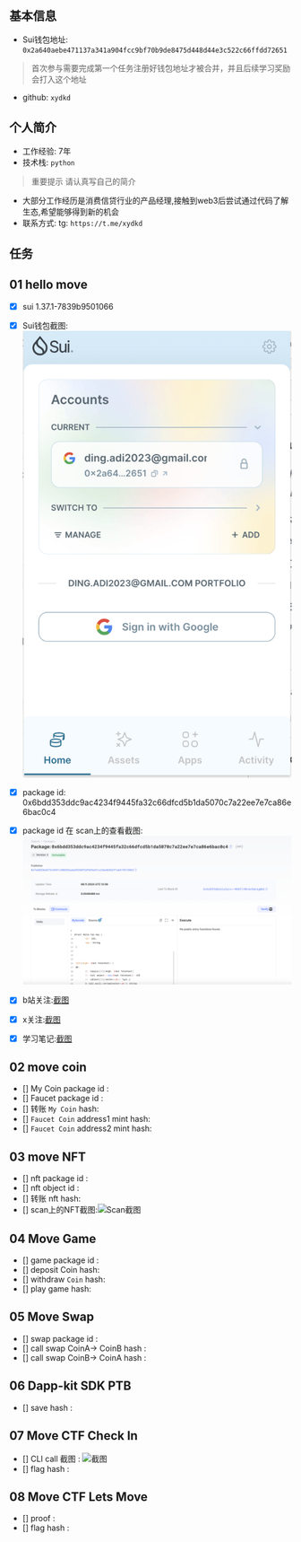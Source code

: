 ## 基本信息
- Sui钱包地址: `0x2a640aebe471137a341a904fcc9bf70b9de8475d448d44e3c522c66ffdd72651`
> 首次参与需要完成第一个任务注册好钱包地址才被合并，并且后续学习奖励会打入这个地址
- github: `xydkd`

## 个人简介
- 工作经验: 7年
- 技术栈: `python`
> 重要提示 请认真写自己的简介
- 大部分工作经历是消费信贷行业的产品经理,接触到web3后尝试通过代码了解生态,希望能够得到新的机会
- 联系方式: tg: `https://t.me/xydkd` 

## 任务

##   01 hello move  
- [x] sui 1.37.1-7839b9501066
- [x] Sui钱包截图: ![Sui钱包截图](./images/1.png)
- [x] package id: 0x6bdd353ddc9ac4234f9445fa32c66dfcd5b1da5070c7a22ee7e7ca86e6bac0c4
- [x] package id 在 scan上的查看截图:![Scan截图](./images/2.png)
- [x] b站关注:[截图](./images/3.png)
- [x] x关注:[截图](./images/4.png)
- [x] 学习笔记:[截图](./images/5.png)



##   02 move coin
- [] My Coin package id : 
- [] Faucet package id : 
- [] 转账 `My Coin` hash:
- [] `Faucet Coin` address1 mint hash:
- [] `Faucet Coin` address2 mint hash:

##   03 move NFT
- [] nft package id :
- [] nft object id : 
- [] 转账 nft  hash:
- [] scan上的NFT截图:![Scan截图](./images/你的图片地址)

##   04 Move Game
- [] game package id :
- [] deposit Coin hash:
- [] withdraw `Coin` hash:
- [] play game hash:

##   05 Move Swap
- [] swap package id :
- [] call swap CoinA-> CoinB  hash :
- [] call swap CoinB-> CoinA  hash :

##   06 Dapp-kit SDK PTB
- [] save hash :

##   07 Move CTF Check In
- [] CLI call 截图 : ![截图](./images/你的图片地址)
- [] flag hash :

##   08 Move CTF Lets Move
- [] proof : 
- [] flag hash :

